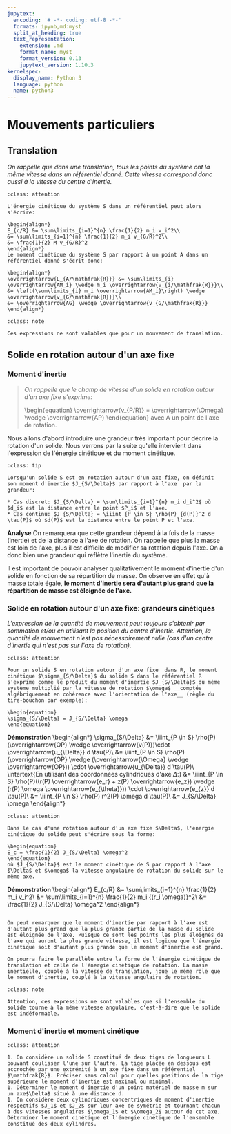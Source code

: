 ```yaml
---
jupytext:
  encoding: '# -*- coding: utf-8 -*-'
  formats: ipynb,md:myst
  split_at_heading: true
  text_representation:
    extension: .md
    format_name: myst
    format_version: 0.13
    jupytext_version: 1.10.3
kernelspec:
  display_name: Python 3
  language: python
  name: python3
---
```

# Mouvements particuliers

## Translation

_On rappelle que dans une translation, tous les points du système ont la même vitesse dans un référentiel donné. Cette vitesse correspond donc aussi à la vitesse du centre d'inertie._

````{admonition} Fondamental : Eléments cinétiques
:class: attention

L'énergie cinétique du système S dans un référentiel peut alors s'écrire:

\begin{align*}
E_{c/R} &= \sum\limits_{i=1}^{n} \frac{1}{2} m_i v_i^2\\
&= \sum\limits_{i=1}^{n} \frac{1}{2} m_i v_{G/R}^2\\
&= \frac{1}{2} M v_{G/R}^2
\end{align*}
Le moment cinétique du système S par rapport à un point A dans un référentiel donné s'écrit donc:

\begin{align*}
\overrightarrow{L_{A/\mathfrak{R}}} &= \sum\limits_{i} \overrightarrow{AM_i} \wedge m_i \overrightarrow{v_{i/\mathfrak{R}}}\\
&= \left(\sum\limits_{i} m_i \overrightarrow{AM_i}\right) \wedge \overrightarrow{v_{G/\mathfrak{R}}}\\
&= \overrightarrow{AG} \wedge \overrightarrow{v_{G/\mathfrak{R}}}
\end{align*}
````
````{admonition} Attention : 
:class: note

Ces expressions ne sont valables que pour un mouvement de translation.

````

## Solide en rotation autour d'un axe fixe

### Moment d'inertie

>_On rappelle que le champ de vitesse d'un solide en rotation autour d'un axe fixe s'exprime:_
>
>\begin{equation}
\overrightarrow{v_{P/R}} = \overrightarrow{\Omega} \wedge \overrightarrow{AP}
\end{equation}
>avec A un point de l'axe de rotation.


Nous allons d'abord introduire une grandeur très important pour décrire la rotation d'un solide. Nous verrons par la suite qu'elle intervient dans l'expression de l'énergie cinétique et du moment cinétique.


````{admonition} Définition : Moment d'inertie
:class: tip

Lorsqu'un solide S est en rotation autour d'un axe fixe, on définit son moment d'inertie $J_{S/\Delta}$ par rapport à l'axe  par la grandeur:

* Cas discret: $J_{S/\Delta} = \sum\limits_{i=1}^{n} m_i d_i^2$ où $d_i$ est la distance entre le point $P_i$ et l'axe.
* Cas continu: $J_{S/\Delta} = \iiint_{P \in S} \rho(P) {d(P)}^2 d \tau(P)$ où $d(P)$ est la distance entre le point P et l'axe.

````


__Analyse__
On remarquera que cette grandeur dépend à la fois de la masse (inertie) et de la distance à l'axe de rotation. On rappelle que plus la masse est loin de l'axe, plus il est difficile de modifier sa rotation depuis l'axe. On a donc bien une grandeur qui reflètre l'inertie du système.

Il est important de pouvoir analyser qualitativement le moment d'inertie d'un solide en fonction de sa répartition de masse. On observe en effet qu'à masse totale égale, __le moment d'inertie sera d'autant plus grand que la répartition de masse est éloignée de l'axe.__


### Solide en rotation autour d'un axe fixe: grandeurs cinétiques

_L'expression de la quantité de mouvement peut toujours s'obtenir par sommation et/ou en utilisant la position du centre d'inertie. Attention, la quantité de mouvement n'est pas nécessairement nulle (cas d'un centre d'inertie qui n'est pas sur l'axe de rotation)._

````{admonition} Fondamental : Moment cinétique sur l'axe de rotation
:class: attention

Pour un solide S en rotation autour d'un axe fixe  dans R, le moment cinétique $\sigma_{S/\Delta}$ du solide S dans le référentiel R s'exprime comme le produit du moment d'inertie $J_{S/\Delta}$ du même système multiplié par la vitesse de rotation $\omega$ __comptée algébriquement en cohérence avec l'orientation de l'axe__ (règle du tire-bouchon par exemple):

\begin{equation}
\sigma_{S/\Delta} = J_{S/\Delta} \omega
\end{equation}
````


__Démonstration__
\begin{align*}
\sigma_{S/\Delta} &= \iiint_{P \in S} \rho(P)(\overrightarrow{OP} \wedge \overrightarrow{v(P)})\cdot \overrightarrow{u_{\Delta}} d \tau(P)\\
&= \iiint_{P \in S} \rho(P)(\overrightarrow{OP} \wedge (\overrightarrow{\Omega} \wedge \overrightarrow{OP})) \cdot \overrightarrow{u_{\Delta}} d \tau(P)\\
\intertext{En utilisant des coordonnées cylindriques d'axe $\Delta$:}
&= \iiint_{P \in S} \rho(P)((r(P) \overrightarrow{e_r} + z(P) \overrightarrow{e_z}) \wedge (r(P) \omega \overrightarrow{e_{\theta}})) \cdot \overrightarrow{e_{z}} d \tau(P)\\
&= \iiint_{P \in S} \rho(P) r^2(P) \omega d \tau(P)\\
&= J_{S/\Delta} \omega
\end{align*}
````{admonition} Fondamental : Energie cinétique d'un solide en rotation autour d'un axe fixe.
:class: attention

Dans le cas d'une rotation autour d'un axe fixe $\Delta$, l'énergie cinétique du solide peut s'écrire sous la forme:

\begin{equation}
E_c = \frac{1}{2} J_{S/\Delta} \omega^2
\end{equation}
où $J_{S/\Delta}$ est le moment cinétique de S par rapport à l'axe $\Delta$ et $\omega$ la vitesse angulaire de rotation du solide sur le même axe.
````


__Démonstration__
\begin{align*}
E_{c/R} &= \sum\limits_{i=1}^{n} \frac{1}{2} m_i v_i^2\\
&= \sum\limits_{i=1}^{n} \frac{1}{2} m_i {(r_i \omega)}^2\\
&= \frac{1}{2} J_{S/\Delta} \omega^2
\end{align*}
````{dropdown} Remarque

On peut remarquer que le moment d'inertie par rapport à l'axe est d'autant plus grand que la plus grande partie de la masse du solide est éloignée de l'axe. Puisque ce sont les points les plus éloignés de l'axe qui auront la plus grande vitesse, il est logique que l'énergie cinétique soit d'autant plus grande que le moment d'inertie est grand.

On pourra faire le parallèle entre la forme de l'énergie cinétique de translation et celle de l'énergie cinétique de rotation. La masse inertielle, couplé à la vitesse de translation, joue le même rôle que le moment d'inertie, couplé à la vitesse angulaire de rotation.

````

````{admonition} Attention : 
:class: note

Attention, ces expressions ne sont valables que si l'ensemble du solide tourne à la même vitesse angulaire, c'est-à-dire que le solide est indéformable.

````

### Moment d'inertie et moment cinétique

````{admonition} Exercice 
:class: attention

1. On considère un solide S constitué de deux tiges de longueurs L pouvant coulisser l'une sur l'autre. La tige placée en dessous est accrochée par une extrémité à un axe fixe dans un référentiel $\mathfrak{R}$. Préciser sans calcul pour quelles positions de la tige supérieure le moment d'inertie est maximal ou minimal.
1. Déterminer le moment d'inertie d'un point matériel de masse m sur un axe$\Delta$ situé à une distance d.
1. On considère deux cylindriques concentriques de moment d'inertie respectifs $J_1$ et $J_2$ sur leur axe de symétrie et tournant chacun à des vitesses angulaires $\omega_1$ et $\omega_2$ autour de cet axe. Déterminer le moment cinétique et l'énergie cinétique de l'ensemble constitué des deux cylindres.

````


